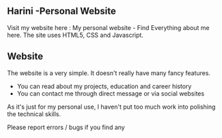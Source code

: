 ## Harini -Personal Website


Visit my website here : 
My personal website - Find Everything about me here. The site uses HTML5, CSS and Javascript.

## Website

The website is a very simple. It doesn't really have many fancy features. 

 - You can read about my projects, education and career history 
 - You can contact me through direct message or via social websites
   
As it's just for my personal use, I haven't put too much work into polishing the technical skills. 

Please report errors / bugs if you find any
